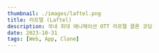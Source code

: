 ```yaml
---
thumbnail: ./images/laftel.png
title: 라프텔 (Laftel)
description: 국내 최대 애니메이션 OTT 라프텔 클론 코딩
date: 2023-10-31
tags: [Web, App, Clone]
---
```

